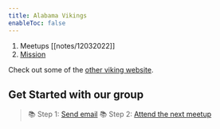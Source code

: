 ```yaml
---
title: Alabama Vikings
enableToc: false
---
```


1. Meetups [[notes/12032022]]
2. [Mission](https://inebriatedpress.files.wordpress.com/2009/03/090404-farside-wolves.jpg)

Check out some of the [other viking website](notes/vikings.md).

## Get Started with our group
> 📚 Step 1: [Send email](notes/contact.md)
> 📚 Step 2: [Attend the next meetup](notes/meetups)
